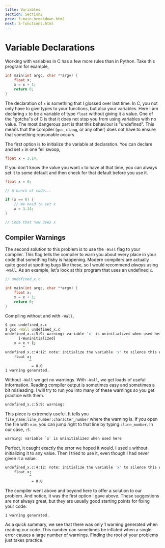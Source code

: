 ```yaml
---
title: Variables
section: Section2
prev: 3-main-breakdown.html
next: 5-functions.html
...
```


# Variable Declarations

Working with variables in C has a few more rules than in Python. Take this
program for example,

```c
int main(int argc, char **argv) {
    float x;
    x = x + 1;
    return 0;
}
```

The declaration of `x` is something that I glossed over last time. In C, you
not only have to give types to your functions, but also your variables. Here
I am declaring `x` to be a variable of type `float` without giving it a value.
One of the "gotcha"s of C is that it does not stop you from using variables
with no value. The most dangerous part is that this behaviour is "undefined".
This means that the compiler (`gcc`, `clang`, or any other) does not have to
ensure that something reasonable occurs.

The first option is to initialize the variable at declaration. You can declare
and set `x` in one fell swoop,

```c
float x = 3.14;
```

If you don't know the value you want `x` to have at that time, you can always
set it to some default and then check for that default before you use it.

```c
float x = 0;

// A bunch of code...

if (x == 0) {
    // We need to set x
    x = 3.14;
}

// Code that now uses x
```

## Compiler Warnings

The second solution to this problem is to use the `-Wall` flag to your compiler.
This flag tells the compiler to warn you about every place in your code that
something fishy is happening. Modern compilers are actually quite good at
spotting bugs like these, so I would recommend *always* using `-Wall`. As
an example, let's look at this program that uses an undefined `x`.

```c
// undefined_x.c

int main(int argc, char **argv) {
    float x;
    x = x + 1;
    return 0;
}
```

Compiling without and with `-Wall`,

```bash
$ gcc undefined_x.c
$ gcc -Wall undefined_x.c
undefined_x.c:5:9: warning: variable 'x' is uninitialized when used here
      [-Wuninitialized]
    x = x + 1;
        ^
undefined_x.c:4:12: note: initialize the variable 'x' to silence this warning
    float x;
           ^
            = 0.0
1 warning generated.
```

Without `-Wall` we get no warnings. With `-Wall`, we get loads of useful
information. Reading compiler output is sometimes easy and sometimes a bit
misleading. I will try to run you into many of these warnings so you get
practice with them.

```bash
undefined_x.c:5:9: warning:
```

This piece is extremely useful. It tells you
`file_name:line_number:character_number` where the warning is. If you open the
file with `vim`, you can jump right to that line by typing `:line_number`. In
our case, `:5`.

```bash
warning: variable `x` is uninitialized when used here
```

Perfect, it caught exactly the error we hoped it would. I used `x` without
initializing it to any value. Then I tried to use it, even though I had never
given it a value.

```bash
undefined_x.c:4:12: note: initialize the variable 'x' to silence this warning
    float x;
           ^
            = 0.0
```

The compiler went above and beyond here to offer a solution to our problem. And
notice, it was the first option I gave above. These suggestions are not always
great, but they are usually good starting points for fixing your code.

```bash
1 warning generated.
```

As a quick summary, we see that there was only 1 warning generated when reading
our code. This number can sometimes be inflated when a single error causes a
large number of warnings. Finding the root of your problems just takes
practice.
